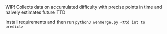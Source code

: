 WIP! Collects data on accumulated difficulty with precise points in time and naively estimates future TTD

Install requirements and then run `python3 wenmerge.py <ttd int to predict>`  


